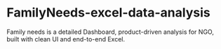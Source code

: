# FamilyNeeds-excel-data-analysis
Family needs is a detailed Dashboard, product-driven analysis for NGO, built with clean UI and end-to-end Excel.
